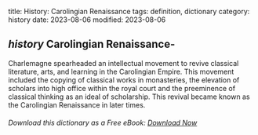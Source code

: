 title: History: Carolingian Renaissance
tags: definition, dictionary
category: history
date: 2023-08-06
modified: 2023-08-06

## _history_ Carolingian Renaissance-
Charlemagne spearheaded an
intellectual movement to revive classical literature, arts, and
learning in the Carolingian Empire. This movement included the
copying of classical works in monasteries, the elevation of scholars
into high office within the royal court and the preeminence of
classical thinking as an ideal of scholarship. This revival
became known as the Carolingian Renaissance in later times.


###### Download *this* dictionary as a Free eBook: [Download Now]({static}static/SerfHistoryDictionary.pdf)

